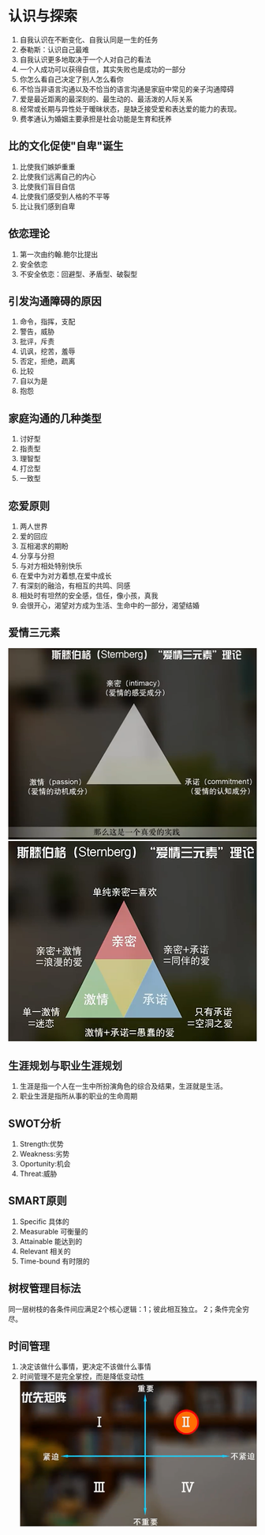 # 认识与探索
1. 自我认识在不断变化、自我认同是一生的任务
2. 泰勒斯：认识自己最难
3. 自我认识更多地取决于一个人对自己的看法
4. 一个人成功可以获得自信，其实失败也是成功的一部分
5. 你怎么看自己决定了别人怎么看你
6. 不恰当非语言沟通以及不恰当的语言沟通是家庭中常见的亲子沟通障碍
7. 爱是最近距离的最深刻的、最生动的、最活泼的人际关系
8. 经常或长期与异性处于暧昧状态，是缺乏接受爱和表达爱的能力的表现。
9. 费孝通认为婚姻主要承担是社会功能是生育和抚养
## 比的文化促使"自卑"诞生
1. 比使我们嫉妒重重
2. 比使我们远离自己的内心
3. 比使我们盲目自信
4. 比使我们感受到人格的不平等
5. 比让我们感到自卑 
## 依恋理论
1. 第一次由约翰.鲍尔比提出
2. 安全依恋
3. 不安全依恋：回避型、矛盾型、破裂型
## 引发沟通障碍的原因
1. 命令，指挥，支配
2. 警告，威胁
3. 批评，斥责
4. 讥讽，挖苦，羞辱
5. 否定，拒绝，疏离
6. 比较
7. 自以为是
8. 抱怨
## 家庭沟通的几种类型
1. 讨好型
2. 指责型
3. 理智型
4. 打岔型
5. 一致型
## 恋爱原则
1. 两人世界
2. 爱的回应
3. 互相渴求的期盼
4. 分享与分担
5. 与对方相处特别快乐
6. 在爱中为对方着想,在爱中成长
7. 有深刻的融洽，有相互的共鸣、同感
8. 相处时有坦然的安全感，信任，像小孩，真我
9. 会很开心，渴望对方成为生活、生命中的一部分，渴望结婚
## 爱情三元素
![a](/pic/img.png)
![a](/pic/img_1.png)
## 生涯规划与职业生涯规划
1. 生涯是指一个人在一生中所扮演角色的综合及结果，生涯就是生活。
2. 职业生涯是指所从事的职业的生命周期 
## SWOT分析
1. Strength:优势
2. Weakness:劣势
3. Oportunity:机会
4. Threat:威胁
## SMART原则
1. Specific 具体的
2. Measurable 可衡量的
3. Attainable 能达到的
4. Relevant 相关的
5. Time-bound 有时限的
## 树杈管理目标法
同一层树枝的各条件间应满足2个核心逻辑：1；彼此相互独立。 2；条件完全穷尽。
## 时间管理
1. 决定该做什么事情，更决定不该做什么事情
2. 时间管理不是完全掌控，而是降低变动性
![优先矩阵](/pic/img_2.png)